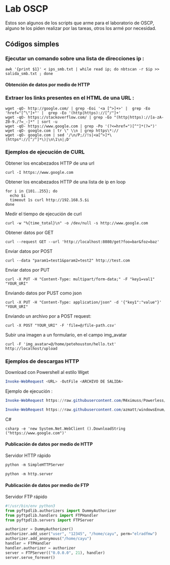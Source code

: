 # Lab OSCP
Estos son algunos de los scripts que arme para el laboratorio de OSCP, alguno te los piden realizar por las tareas, otros los armé por necesidad.
## Códigos simples
### Ejecutar un comando sobre una lista de direcciones ip :
```shell
awk '{print $1}' < ips_smb.txt | while read ip; do nbtscan -r $ip >> salida_smb.txt ; done
```
#### Obtención de datos por medio de HTTP
### Extraer los links presentes en el HTML de una URL :
```shell
wget -qO- http://google.com/ | grep -Eoi '<a [^>]+>' |  grep -Eo 'href="[^\"]+"' |  grep -Eo '(http|https)://[^/"]+'
wget -qO- https://stackoverflow.com/ | grep -Eo "(http|https)://[a-zA-Z0-9./?=_-]*" | sort -u
wget -qO- https://www.google.com | grep -Po '(?<=href=")[^"]*(?=")'
wget -qO- google.com | tr \" \\n | grep https\*://
wget -qO- google.com | sed '/\n/P;//!s|<a[^>]*\(https*://[^/"]*\)|\n\1\n|;D'
```
### Ejemplos de ejecución de CURL
Obtener los encabezados HTTP de una url
```shell
curl -I https://www.google.com
```
Obtener los encabezados HTTP de una lista de ip en loop
```shell
for i in {101..255}; do
  echo $i
  timeout 1s curl http://192.168.5.$i 
done
```
Medir el tiempo de ejecución de curl
```shell
curl -w "%{time_total}\n" -o /dev/null -s http://www.google.com
```
Obtener datos por GET
```shell
curl --request GET --url 'http://localhost:8080/get?foo=bar&foz=baz'
```
Enviar datos por POST
```shell
curl --data "param1=test1&param2=test2" http://test.com
```
Enviar datos por PUT
```shell
curl -X PUT -H "Content-Type: multipart/form-data;" -F "key1=val1" "YOUR_URI"
```
Enviando datos por PUST como json
```shell
curl -X PUT -H "Content-Type: application/json" -d '{"key1":"value"}' "YOUR_URI"
```
Enviando un archivo por a POST request:
```shell
curl -X POST "YOUR_URI" -F 'file=@/file-path.csv'
```
Subir una imagen a un formulario, en el campo img_avatar
```shell
curl -F 'img_avatar=@/home/petehouston/hello.txt' http://localhost/upload
```
### Ejemplos de descargas HTTP
Download con Powershell al estilo Wget
```powershell
Invoke-WebRequest <URL> -OutFile <ARCHIVO DE SALIDA>
```
Ejemplo de ejecución :
```powershell
Invoke-WebRequest https://raw.githubusercontent.com/M4ximuss/Powerless/master/Powerless.bat -OutFile Powerless.bat

Invoke-WebRequest https://raw.githubusercontent.com/azmatt/windowsEnum/master/windowsEnum.bat -OutFile windowsEnum.bat
```
C#
```
csharp -e 'new System.Net.WebClient ().DownloadString ("https://www.google.com")'
```
#### Publicación de datos por medio de HTTP
Servidor HTTP rápido
```python
python -m SimpleHTTPServer

python -m http.server
```
#### Publicación de datos por medio de FTP
Servidor FTP rápido
```python
#!/usr/bin/env python3
from pyftpdlib.authorizers import DummyAuthorizer
from pyftpdlib.handlers import FTPHandler
from pyftpdlib.servers import FTPServer

authorizer = DummyAuthorizer()
authorizer.add_user("user", "12345", "/home/cayu", perm="elradfmw")
authorizer.add_anonymous("/home/cayu")
handler = FTPHandler
handler.authorizer = authorizer
server = FTPServer(("0.0.0.0", 21), handler)
server.serve_forever()
```
